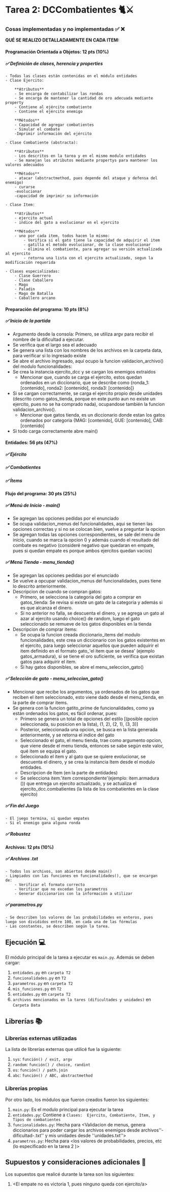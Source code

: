 # Tarea 2: DCCombatientes 🐈⚔️

### Cosas implementadas y no implementadas :white_check_mark: :x:

**QUÉ SE REALIZO DETALLADAMENTE EN CADA ITEM:**

#### Programación Orientada a Objetos: 12 pts (10%)
##### ✅ Definición de clases, herencia y *properties*
    - Todas las clases están contenidas en el módulo entidades 
    - Clase Ejercito: 

        **Atributos**
        - Se encarga de contabilizar las rondas 
        - Se encarga de mantener la cantidad de oro adecuada mediante property
        - Contiene al ejército combatiente
        - Contiene el ejército enemigo 

        **Métodos**
        - Capacidad de agregar combatientes
        - Simular el combate
        -Imprimir información del ejército

    - Clase Combatiente (abstracta): 

        **Atributos**
        - Los descritos en la tarea y en el mismo modulo entidades
        - Se manejan los atributos mediante propertys para mantener los valores adecuados

        **Métodos**
        - atacar (abstractmethod, pues depende del ataque y defensa del enemigo)
        - curarse
        -evolucionar 
        -capacidad de imprimir su información

    - Clase Item: 

        **Atributos**
        - ejercito actual
        - indice del gato a evolucionar en el ejercito

        **Métodos**
        - uno por cada item, todos hacen lo mismo: 
            - Verifica si el gato tiene la capacidad de adquirir el item
            - gatilla el metodo evolucionar, de la clase evolucionar
            - elimina el combatiente, para agregar su versión actualizada al ejercito 
            - retorna una lista con el ejercito actualizado, segun la modificación requerida 

    - Clases especializadas: 
        - Clase Guerrero
        - Clase Caballero
        - Mago
        - Paladin
        - Mago de Batalla
        - Caballero arcano


#### Preparación del programa: 10 pts (8%)
##### ✅ Inicio de la partida
- Argumento desde la consola: Primero, se utiliza argv para recibir el nombre de la dificultad a ejecutar. 
- Se verifica que el largo sea el adecuado
- Se genera una lista con los nombres de los archivos en la carpeta data, para verificar si lo ingresado existe 
- Se abre el archivo ingresado, aquí ocupo la funcion validacion_archivo() del modulo funcionalidades: 
- Se crea la instancia ejercito_dcc y se cargan los enemigos extraidos 
    - Mencionar que, cuando se carga el ejercito, estos quedan ordenados en un diccionario, que se describe como {ronda_1: [contenido], ronda2: [contenido], ronda3: [contenido]}
- Si se cargan correctamente, se carga el ejercito propio desde unidades (descrito como gatos_tienda, porque en este punto aun no existe un ejercito, pues no se ha comprado nada), ocupandose también la funcion validacion_archivo(). 
    - Mencionar que gatos tienda, es un diccionario donde estan los gatos ordenados por categoria {MAG: [contenido], GUE: [contenido], CAB: [contenido]
- Si todo carga correctamente abre main()

#### Entidades: 56 pts (47%)
##### ✅ Ejército
##### ✅ Combatientes
##### ✅ Ítems


#### Flujo del programa: 30 pts (25%)

##### ✅ Menú de Inicio - main()

- Se agregan las opciones pedidas por el enunciado
- Se ocupa validacion_menus del funcionalidades, aqui se tienen las opciones correctas y si no se colocan bien, vuelve a preguntar la opcion
- Se agregan todas las opciones correspondientes, se sale del menu de inicio, cuando se marca la opcion 0 y además cuando el resultado del combate es negativo (consideré negativo que quedaran en empate, pues si quedan empate es porque ambos ejercitos quedan vacíos)

##### ✅ Menú Tienda - menu_tienda()
- Se agregan las opciones pedidas por el enunciado
- Se vuelve a opcupar validacion_menus del funcionalidades, pues tiene lo descrito anteriormente. 
- Descripcion de cuando se compran gatos: 
    - Primero, se selecciona la categoria del gato a comprar en gatos_tienda: Se revisa si existe un gato de la categoria y además si es que alcanza el dinero. 
    - Si no anterior no falla, se descuenta el dinero, y se agrega un gato al azar al ejercito usando choice() de random, luego el gato seleccionado se remueve de los gatos disponibles en la tienda 
- Descripcion de comprar items: 
    - Se ocupa la funcion creada diccionario_items del modulo funcionalidades, este crea un diccionario con los gatos existentes en el ejercito, para luego seleccionar aquellos que pueden adquirir el item definido en el formato gato_'el item que se desea' (ejemplo gatos_armadura), si se tiene el oro suficiente, se verifica que existan gatos para adquirir el item. 
    - Si hay gatos disponibles, se abre el menu_seleccion_gato()
##### ✅ Selección de gato - menu_seleccion_gato() 
- Mencionar que recibe los argumentos, ya ordenados de los gatos que reciben el item seleccionado, esto viene dado desde el menu_tienda, en la parte de comprar items. 
- Se genera con la funcion gatito_prime de funcionalidades, como ya están ordenados los gatos, es fácil ordenar, pues: 
    - Primero se genera un total de opciones del estilo [(posible opcion seleccionada, su posicion en la lista), (1, 2), (2, 1), (3, 3)]
    - Posterior, seleccionada una opcion, se busca en la lista generada anteriormente, y se retorna el indice del gato
    - Seleccionado el gato, el menu tienda, trae como argumento opcion, que viene desde el menu tienda, entonces se sabe según este valor, qué item se equipa el gato. 
    - Seleccionado el item y al gato que se quiere evolucionar, se descuenta el dinero, y se crea la instancia Item desde el modulo entidades.
    - Descripcion de Item (en la parte de entidades)
    - Se selecciona item.'item correspondiente'(ejemplo: item.armadura ()) que entrega un ejercito actualizado, y se actualiza el ejercito_dcc.combatientes (la lista de los combatientes en la clase ejercito)
##### ✅ Fin del Juego
    - El juego termina, si quedan empates
    - Si el enemigo gana alguna ronda
##### ✅ Robustez

#### Archivos: 12 pts (10%)
##### ✅ Archivos .txt
    - Todos los archivos, son abiertos desde main()
    - Limpiados con las funciones en funcionalidades(), que se encargan de: 
        - Verificar el formato correcto
        - Verificar que no excedan los parametros 
        - Generar diccionarios con la información a utilizar
##### ✅ parametros.py
    - Se describen los valores de las probabilidades en enteros, pues luego son divididos entre 100, en cada una de las fórmulas
    - Las constantes, se describen según la tarea. 

## Ejecución :computer:
El módulo principal de la tarea a ejecutar es  ```main.py```. Además se deben cargar:
1. ```entidades.py``` en ```carpeta T2```
2. ```funcionalidades.py``` en ```T2```
3. ```parametros.py``` en ```carpeta T2```
4. ```mis_funciones.py``` en ```T2```
5. ```entidades.py``` en ```carpeta T2```
2. ```archivos mencionados en la tares (dificultades y unidades)``` en ```Carpeta Data```

## Librerías :books:
### Librerías externas utilizadas
La lista de librerías externas que utilicé fue la siguiente:

1. ```sys```: ```función() / exit, argv```
2. ```random```: ```función() / choice, randint``` 
3. ```os```: ```función() / path.join```
4. ```abc```: ```función() / ABC, abstractmethod``` 


### Librerías propias
Por otro lado, los módulos que fueron creados fueron los siguientes:
1. ```main.py```: Es el modulo principal para ejecutar la tarea
2. ```entidades.py```: Contiene a ```Clases:  Ejercito, Combatiente, Item, y Tipos de combatientes```
3. ```funcionalidades.py```: Hecha para <Validacion de menus, genera diccionarios para poder cargar los archivos enemigos desde archivos''-dificultad-.txt'' y mis unidades desde ''unidades.txt''>
4. ```parametros.py```: Hecha para <los valores de probabilidades, precios, etc (lo especificado en la tarea 2 )>

## Supuestos y consideraciones adicionales :thinking:
Los supuestos que realicé durante la tarea son los siguientes:

1. <El empate no es victoria 1, pues ninguno queda con ejercito/a> 
